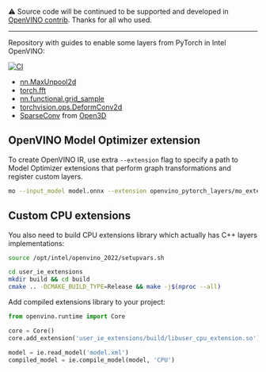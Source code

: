 :warning: Source code will be continued to be supported and developed in [OpenVINO contrib](https://github.com/openvinotoolkit/openvino_contrib/tree/master/modules/custom_operations). Thanks for all who used.

---

Repository with guides to enable some layers from PyTorch in Intel OpenVINO:

[![CI](https://github.com/dkurt/openvino_pytorch_layers/workflows/CI/badge.svg?branch=master)](https://github.com/dkurt/openvino_pytorch_layers/actions?query=branch%3Amaster)

* [nn.MaxUnpool2d](examples/unpool)
* [torch.fft](examples/fft)
* [nn.functional.grid_sample](https://github.com/dkurt/openvino_pytorch_layers/tree/master/examples/grid_sample)
* [torchvision.ops.DeformConv2d](examples/deformable_conv)
* [SparseConv](examples/sparse_conv) from [Open3D](https://github.com/isl-org/Open3D)


## OpenVINO Model Optimizer extension

To create OpenVINO IR, use extra `--extension` flag to specify a path to Model Optimizer extensions that perform graph transformations and register custom layers.

```bash
mo --input_model model.onnx --extension openvino_pytorch_layers/mo_extensions
```

## Custom CPU extensions

You also need to build CPU extensions library which actually has C++ layers implementations:
```bash
source /opt/intel/openvino_2022/setupvars.sh

cd user_ie_extensions
mkdir build && cd build
cmake .. -DCMAKE_BUILD_TYPE=Release && make -j$(nproc --all)
```

Add compiled extensions library to your project:

```python
from openvino.runtime import Core

core = Core()
core.add_extension('user_ie_extensions/build/libuser_cpu_extension.so')

model = ie.read_model('model.xml')
compiled_model = ie.compile_model(model, 'CPU')
```
